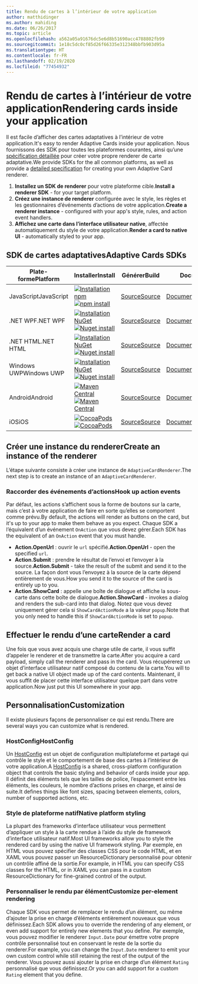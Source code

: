 ```yaml
---
title: Rendu de cartes à l’intérieur de votre application
author: matthidinger
ms.author: mahiding
ms.date: 06/26/2017
ms.topic: article
ms.openlocfilehash: a562a05a91676dc5e6d8b51690acc4788802fb99
ms.sourcegitcommit: 1e18c5dc0cf85d26f66335e312348bbfb903d95a
ms.translationtype: HT
ms.contentlocale: fr-FR
ms.lasthandoff: 02/19/2020
ms.locfileid: "77454932"
---
```

# <a name="rendering-cards-inside-your-application"></a><span data-ttu-id="95fc2-102">Rendu de cartes à l’intérieur de votre application</span><span class="sxs-lookup"><span data-stu-id="95fc2-102">Rendering cards inside your application</span></span>

<span data-ttu-id="95fc2-103">Il est facile d’afficher des cartes adaptatives à l’intérieur de votre application.</span><span class="sxs-lookup"><span data-stu-id="95fc2-103">It's easy to render Adaptive Cards inside your application.</span></span> <span data-ttu-id="95fc2-104">Nous fournissons des SDK pour toutes les plateformes courantes, ainsi qu’une [spécification détaillée](implement-a-renderer.md) pour créer votre propre renderer de carte adaptative.</span><span class="sxs-lookup"><span data-stu-id="95fc2-104">We provide SDKs for the all common platforms, as well as provide a [detailed specification](implement-a-renderer.md) for creating your own Adaptive Card renderer.</span></span>

1. <span data-ttu-id="95fc2-105">**Installez un SDK de renderer** pour votre plateforme cible.</span><span class="sxs-lookup"><span data-stu-id="95fc2-105">**Install a renderer SDK** - for your target platform.</span></span>
2. <span data-ttu-id="95fc2-106">**Créez une instance de renderer** configurée avec le style, les règles et les gestionnaires d’événements d’actions de votre application.</span><span class="sxs-lookup"><span data-stu-id="95fc2-106">**Create a renderer instance** - configured with your app's style, rules, and action event handlers.</span></span>
3. <span data-ttu-id="95fc2-107">**Affichez une carte dans l’interface utilisateur native**, affectée automatiquement du style de votre application.</span><span class="sxs-lookup"><span data-stu-id="95fc2-107">**Render a card to native UI** - automatically styled to your app.</span></span>

## <a name="adaptive-cards-sdks"></a><span data-ttu-id="95fc2-108">SDK de cartes adaptatives</span><span class="sxs-lookup"><span data-stu-id="95fc2-108">Adaptive Cards SDKs</span></span>

|<span data-ttu-id="95fc2-109">Plate-forme</span><span class="sxs-lookup"><span data-stu-id="95fc2-109">Platform</span></span>|<span data-ttu-id="95fc2-110">Installer</span><span class="sxs-lookup"><span data-stu-id="95fc2-110">Install</span></span>|<span data-ttu-id="95fc2-111">Générer</span><span class="sxs-lookup"><span data-stu-id="95fc2-111">Build</span></span>|<span data-ttu-id="95fc2-112">Docs</span><span class="sxs-lookup"><span data-stu-id="95fc2-112">Docs</span></span>|<span data-ttu-id="95fc2-113">État</span><span class="sxs-lookup"><span data-stu-id="95fc2-113">Status</span></span>|
|---|---|---|---|---|
| <span data-ttu-id="95fc2-114">JavaScript</span><span class="sxs-lookup"><span data-stu-id="95fc2-114">JavaScript</span></span> | <span data-ttu-id="95fc2-115">[![Installation npm](https://img.shields.io/npm/v/adaptivecards.svg)](https://www.npmjs.com/package/adaptivecards)</span><span class="sxs-lookup"><span data-stu-id="95fc2-115">[![npm install](https://img.shields.io/npm/v/adaptivecards.svg)](https://www.npmjs.com/package/adaptivecards)</span></span> | [<span data-ttu-id="95fc2-116">Source</span><span class="sxs-lookup"><span data-stu-id="95fc2-116">Source</span></span>](https://github.com/Microsoft/AdaptiveCards/tree/master/source/nodejs)| [<span data-ttu-id="95fc2-117">Documentation</span><span class="sxs-lookup"><span data-stu-id="95fc2-117">Docs</span></span>](../sdk/rendering-cards/javascript/getting-started.md) | ![État de la build](https://img.shields.io/vso/build/Microsoft/56cf629e-8f3a-4412-acbc-bf69366c552c/20564.svg) |
| <span data-ttu-id="95fc2-119">.NET WPF</span><span class="sxs-lookup"><span data-stu-id="95fc2-119">.NET WPF</span></span> | <span data-ttu-id="95fc2-120">[![Installation NuGet](https://img.shields.io/nuget/vpre/AdaptiveCards.Rendering.Wpf.svg)](https://www.nuget.org/packages/AdaptiveCards.Rendering.Wpf)</span><span class="sxs-lookup"><span data-stu-id="95fc2-120">[![Nuget install](https://img.shields.io/nuget/vpre/AdaptiveCards.Rendering.Wpf.svg)](https://www.nuget.org/packages/AdaptiveCards.Rendering.Wpf)</span></span> | [<span data-ttu-id="95fc2-121">Source</span><span class="sxs-lookup"><span data-stu-id="95fc2-121">Source</span></span>](https://github.com/Microsoft/AdaptiveCards/tree/master/source/dotnet)| [<span data-ttu-id="95fc2-122">Documentation</span><span class="sxs-lookup"><span data-stu-id="95fc2-122">Docs</span></span>](../sdk/rendering-cards/net-wpf/getting-started.md) | ![État de la build](https://img.shields.io/vso/build/Microsoft/56cf629e-8f3a-4412-acbc-bf69366c552c/20596.svg) |
| <span data-ttu-id="95fc2-124">.NET HTML</span><span class="sxs-lookup"><span data-stu-id="95fc2-124">.NET HTML</span></span> | <span data-ttu-id="95fc2-125">[![Installation NuGet](https://img.shields.io/nuget/vpre/AdaptiveCards.Rendering.Html.svg)](https://www.nuget.org/packages/AdaptiveCards.Rendering.Html)</span><span class="sxs-lookup"><span data-stu-id="95fc2-125">[![Nuget install](https://img.shields.io/nuget/vpre/AdaptiveCards.Rendering.Html.svg)](https://www.nuget.org/packages/AdaptiveCards.Rendering.Html)</span></span> | [<span data-ttu-id="95fc2-126">Source</span><span class="sxs-lookup"><span data-stu-id="95fc2-126">Source</span></span>](https://github.com/Microsoft/AdaptiveCards/tree/master/source/dotnet) | [<span data-ttu-id="95fc2-127">Documentation</span><span class="sxs-lookup"><span data-stu-id="95fc2-127">Docs</span></span>](../sdk/rendering-cards/net-html/getting-started.md) | ![État de la build](https://img.shields.io/vso/build/Microsoft/56cf629e-8f3a-4412-acbc-bf69366c552c/20596.svg) |
| <span data-ttu-id="95fc2-129">Windows UWP</span><span class="sxs-lookup"><span data-stu-id="95fc2-129">Windows UWP</span></span> | <span data-ttu-id="95fc2-130">[![Installation NuGet](https://img.shields.io/nuget/vpre/AdaptiveCards.Rendering.Uwp.svg)](https://www.nuget.org/packages/AdaptiveCards.Rendering.Uwp)</span><span class="sxs-lookup"><span data-stu-id="95fc2-130">[![Nuget install](https://img.shields.io/nuget/vpre/AdaptiveCards.Rendering.Uwp.svg)](https://www.nuget.org/packages/AdaptiveCards.Rendering.Uwp)</span></span> | [<span data-ttu-id="95fc2-131">Source</span><span class="sxs-lookup"><span data-stu-id="95fc2-131">Source</span></span>](https://github.com/Microsoft/AdaptiveCards/tree/master/source/uwp) | [<span data-ttu-id="95fc2-132">Documentation</span><span class="sxs-lookup"><span data-stu-id="95fc2-132">Docs</span></span>](../sdk/rendering-cards/uwp/getting-started.md) | ![État de la build](https://img.shields.io/vso/build/Microsoft/56cf629e-8f3a-4412-acbc-bf69366c552c/20583.svg) |
| <span data-ttu-id="95fc2-134">Android</span><span class="sxs-lookup"><span data-stu-id="95fc2-134">Android</span></span> | <span data-ttu-id="95fc2-135">[![Maven Central](https://img.shields.io/maven-central/v/io.adaptivecards/adaptivecards-android.svg)](https://search.maven.org/#search%7Cga%7C1%7Ca%3A%22adaptivecards-android%22)</span><span class="sxs-lookup"><span data-stu-id="95fc2-135">[![Maven Central](https://img.shields.io/maven-central/v/io.adaptivecards/adaptivecards-android.svg)](https://search.maven.org/#search%7Cga%7C1%7Ca%3A%22adaptivecards-android%22)</span></span> | [<span data-ttu-id="95fc2-136">Source</span><span class="sxs-lookup"><span data-stu-id="95fc2-136">Source</span></span>](https://github.com/Microsoft/AdaptiveCards/tree/master/source/android) | [<span data-ttu-id="95fc2-137">Documentation</span><span class="sxs-lookup"><span data-stu-id="95fc2-137">Docs</span></span>](../sdk/rendering-cards/android/getting-started.md) | ![État de la build](https://img.shields.io/vso/build/Microsoft/8d47e068-03c8-4cdc-aa9b-fc6929290322/17651.svg)
| <span data-ttu-id="95fc2-139">iOS</span><span class="sxs-lookup"><span data-stu-id="95fc2-139">iOS</span></span> | <span data-ttu-id="95fc2-140">[![CocoaPods](https://img.shields.io/cocoapods/v/AdaptiveCards.svg)](https://cocoapods.org/pods/AdaptiveCards)</span><span class="sxs-lookup"><span data-stu-id="95fc2-140">[![CocoaPods](https://img.shields.io/cocoapods/v/AdaptiveCards.svg)](https://cocoapods.org/pods/AdaptiveCards)</span></span> | [<span data-ttu-id="95fc2-141">Source</span><span class="sxs-lookup"><span data-stu-id="95fc2-141">Source</span></span>](https://github.com/Microsoft/AdaptiveCards/tree/master/source/ios) | [<span data-ttu-id="95fc2-142">Documentation</span><span class="sxs-lookup"><span data-stu-id="95fc2-142">Docs</span></span>](../sdk/rendering-cards/ios/getting-started.md) |  ![État de la build](https://img.shields.io/vso/build/Microsoft/8d47e068-03c8-4cdc-aa9b-fc6929290322/16990.svg) |

## <a name="create-an-instance-of-the-renderer"></a><span data-ttu-id="95fc2-144">Créer une instance du renderer</span><span class="sxs-lookup"><span data-stu-id="95fc2-144">Create an instance of the renderer</span></span>

<span data-ttu-id="95fc2-145">L’étape suivante consiste à créer une instance de `AdaptiveCardRenderer`.</span><span class="sxs-lookup"><span data-stu-id="95fc2-145">The next step is to create an instance of an `AdaptiveCardRenderer`.</span></span> 

### <a name="hook-up-action-events"></a><span data-ttu-id="95fc2-146">Raccorder des événements d’actions</span><span class="sxs-lookup"><span data-stu-id="95fc2-146">Hook up action events</span></span>

<span data-ttu-id="95fc2-147">Par défaut, les actions s’affichent sous la forme de boutons sur la carte, mais c’est à votre application de faire en sorte qu’elles se comportent comme prévu.</span><span class="sxs-lookup"><span data-stu-id="95fc2-147">By default, the actions will render as buttons on the card, but it's up to your app to make them behave as you expect.</span></span> <span data-ttu-id="95fc2-148">Chaque SDK a l’équivalent d’un événement `OnAction` que vous devez gérer.</span><span class="sxs-lookup"><span data-stu-id="95fc2-148">Each SDK has the equivalent of an `OnAction` event that you must handle.</span></span>

* <span data-ttu-id="95fc2-149">**Action.OpenUrl** : ouvrir le `url` spécifié.</span><span class="sxs-lookup"><span data-stu-id="95fc2-149">**Action.OpenUrl** - open the specified `url`.</span></span>  
* <span data-ttu-id="95fc2-150">**Action.Submit** : prendre le résultat de l’envoi et l’envoyer à la source.</span><span class="sxs-lookup"><span data-stu-id="95fc2-150">**Action.Submit** - take the result of the submit and send it to the source.</span></span> <span data-ttu-id="95fc2-151">La façon dont vous l’envoyez à la source de la carte dépend entièrement de vous.</span><span class="sxs-lookup"><span data-stu-id="95fc2-151">How you send it to the source of the card is entirely up to you.</span></span>
* <span data-ttu-id="95fc2-152">**Action.ShowCard** : appelle une boîte de dialogue et affiche la sous-carte dans cette boîte de dialogue.</span><span class="sxs-lookup"><span data-stu-id="95fc2-152">**Action.ShowCard** - invokes a dialog and renders the sub-card into that dialog.</span></span> <span data-ttu-id="95fc2-153">Notez que vous devez uniquement gérer cela si `ShowCardActionMode` a la valeur `popup`.</span><span class="sxs-lookup"><span data-stu-id="95fc2-153">Note that you only need to handle this if `ShowCardActionMode` is set to `popup`.</span></span>

## <a name="render-a-card"></a><span data-ttu-id="95fc2-154">Effectuer le rendu d’une carte</span><span class="sxs-lookup"><span data-stu-id="95fc2-154">Render a card</span></span>

<span data-ttu-id="95fc2-155">Une fois que vous avez acquis une charge utile de carte, il vous suffit d’appeler le renderer et de transmettre la carte.</span><span class="sxs-lookup"><span data-stu-id="95fc2-155">After you acquire a card payload, simply call the renderer and pass in the card.</span></span> <span data-ttu-id="95fc2-156">Vous récupérerez un objet d’interface utilisateur natif composé du contenu de la carte.</span><span class="sxs-lookup"><span data-stu-id="95fc2-156">You will to get back a native UI object made up of the card contents.</span></span> <span data-ttu-id="95fc2-157">Maintenant, il vous suffit de placer cette interface utilisateur quelque part dans votre application.</span><span class="sxs-lookup"><span data-stu-id="95fc2-157">Now just put this UI somewhere in your app.</span></span>

## <a name="customization"></a><span data-ttu-id="95fc2-158">Personnalisation</span><span class="sxs-lookup"><span data-stu-id="95fc2-158">Customization</span></span>

<span data-ttu-id="95fc2-159">Il existe plusieurs façons de personnaliser ce qui est rendu.</span><span class="sxs-lookup"><span data-stu-id="95fc2-159">There are several ways you can customize what is rendered.</span></span> 

### <a name="hostconfig"></a><span data-ttu-id="95fc2-160">HostConfig</span><span class="sxs-lookup"><span data-stu-id="95fc2-160">HostConfig</span></span>

<span data-ttu-id="95fc2-161">Un [HostConfig](host-config.md) est un objet de configuration multiplateforme et partagé qui contrôle le style et le comportement de base des cartes à l’intérieur de votre application.</span><span class="sxs-lookup"><span data-stu-id="95fc2-161">A [HostConfig](host-config.md) is a shared, cross-platform configuration object that controls the basic styling and behavior of cards inside your app.</span></span> <span data-ttu-id="95fc2-162">Il définit des éléments tels que les tailles de police, l’espacement entre les éléments, les couleurs, le nombre d’actions prises en charge, et ainsi de suite.</span><span class="sxs-lookup"><span data-stu-id="95fc2-162">It defines things like font sizes, spacing between elements, colors, number of supported actions, etc.</span></span> 

### <a name="native-platform-styling"></a><span data-ttu-id="95fc2-163">Style de plateforme natif</span><span class="sxs-lookup"><span data-stu-id="95fc2-163">Native platform styling</span></span>

<span data-ttu-id="95fc2-164">La plupart des frameworks d’interface utilisateur vous permettent d’appliquer un style à la carte rendue à l’aide du style de framework d’interface utilisateur natif.</span><span class="sxs-lookup"><span data-stu-id="95fc2-164">Most UI frameworks allow you to style the rendered card by using the native UI framework styling.</span></span> <span data-ttu-id="95fc2-165">Par exemple, en HTML vous pouvez spécifier des classes CSS pour le code HTML, et en XAML vous pouvez passer un ResourceDictionary personnalisé pour obtenir un contrôle affiné de la sortie.</span><span class="sxs-lookup"><span data-stu-id="95fc2-165">For example, in HTML you can specify CSS classes for the HTML, or in XAML you can pass in a custom ResourceDictionary for fine-grained control of the output.</span></span>

### <a name="customize-per-element-rendering"></a><span data-ttu-id="95fc2-166">Personnaliser le rendu par élément</span><span class="sxs-lookup"><span data-stu-id="95fc2-166">Customize per-element rendering</span></span>

<span data-ttu-id="95fc2-167">Chaque SDK vous permet de remplacer le rendu d’un élément, ou même d’ajouter la prise en charge d’éléments entièrement nouveaux que vous définissez.</span><span class="sxs-lookup"><span data-stu-id="95fc2-167">Each SDK allows you to override the rendering of any element, or even add support for entirely new elements that you define.</span></span>  <span data-ttu-id="95fc2-168">Par exemple, vous pouvez modifier le renderer `Input.Date` pour émettre votre propre contrôle personnalisé tout en conservant le reste de la sortie du renderer.</span><span class="sxs-lookup"><span data-stu-id="95fc2-168">For example, you can change the `Input.Date` renderer to emit your own custom control while still retaining the rest of the output of the renderer.</span></span> <span data-ttu-id="95fc2-169">Vous pouvez aussi ajouter la prise en charge d’un élément `Rating` personnalisé que vous définissez.</span><span class="sxs-lookup"><span data-stu-id="95fc2-169">Or you can add support for a custom `Rating` element that you define.</span></span>



